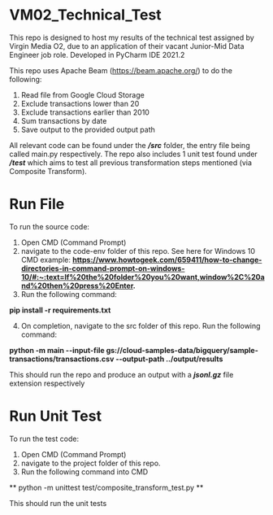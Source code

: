 # VM02_Technical_Test
This repo is designed to host my results of the technical test assigned by Virgin Media O2, due to an application of their vacant Junior-Mid Data Engineer job role. Developed in PyCharm IDE 2021.2

This repo uses Apache Beam (https://beam.apache.org/) to do the following:
1. Read file from Google Cloud Storage
2. Exclude transactions lower than 20 
3. Exclude transactions earlier than 2010
4. Sum transactions by date
5. Save output to the provided output path 

All relevant code can be found under the ***/src*** folder, the entry file being called main.py respectively.
The repo also includes 1 unit test found under ***/test*** which aims to test all previous transformation steps mentioned (via Composite Transform).

# Run File
To run the source code: 
1. Open CMD (Command Prompt)
2. navigate to the code-env folder of this repo. See here for Windows 10 CMD example: **https://www.howtogeek.com/659411/how-to-change-directories-in-command-prompt-on-windows-10/#:~:text=If%20the%20folder%20you%20want,window%2C%20and%20then%20press%20Enter.** 
3. Run the following command: 

**pip install -r requirements.txt**

4. On completion, navigate to the src folder of this repo. Run the following command:

**python -m main --input-file gs://cloud-samples-data/bigquery/sample-transactions/transactions.csv --output-path ../output/results**

This should run the repo and produce an output with a ***jsonl.gz*** file extension respectively


# Run Unit Test
To run the test code: 
1. Open CMD (Command Prompt)
2. navigate to the project folder of this repo. 
3. Run the following command into CMD

** python -m unittest test/composite_transform_test.py ** 

This should run the unit tests